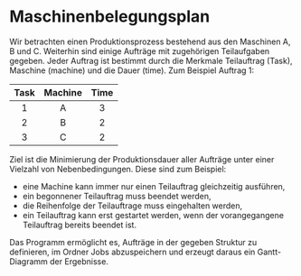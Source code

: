 # Maschinenbelegungsplan
Wir betrachten einen Produktionsprozess bestehend aus den Maschinen A, B und C. Weiterhin sind einige Aufträge mit zugehörigen Teilaufgaben gegeben. 
Jeder Auftrag ist bestimmt durch die Merkmale Teilauftrag (Task), Maschine (machine) und die Dauer (time). Zum Beispiel Auftrag 1:

|Task|Machine|Time|
|:---:|:---:|:---:|
| 1 | A | 3 |
| 2 | B | 2 |
| 3 | C | 2 |

Ziel ist die Minimierung der Produktionsdauer aller Aufträge unter einer Vielzahl von Nebenbedingungen. Diese sind zum Beispiel:
* eine Machine kann immer nur einen Teilauftrag gleichzeitig ausführen, 
* ein begonnener Teilauftrag muss beendet werden,
* die Reihenfolge der Teilauftrage muss eingehalten werden,
* ein Teilauftrag kann erst gestartet werden, wenn der vorangegangene Teilauftrag bereits beendet ist.

Das Programm ermöglicht es, Aufträge in der gegeben Struktur zu definieren, im Ordner Jobs abzuspeichern und erzeugt daraus ein Gantt-Diagramm der Ergebnisse.
